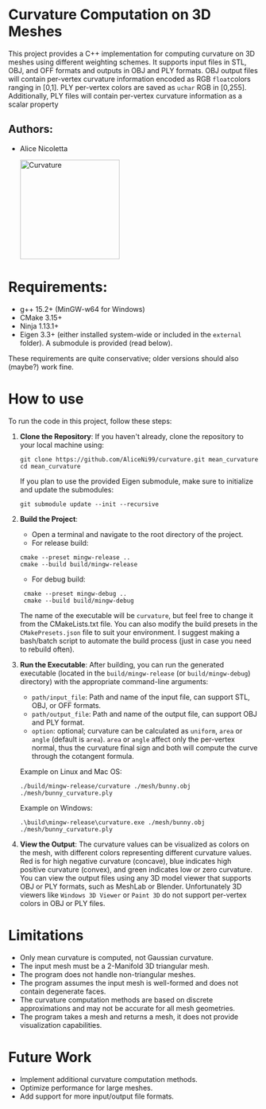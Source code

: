 # Curvature Computation on 3D Meshes

This project provides a C++ implementation for computing curvature on 3D meshes using different weighting schemes. It supports input files in STL, OBJ, and OFF formats and outputs in OBJ and PLY formats. 
OBJ output files will contain per-vertex curvature information encoded as RGB `float`colors ranging in [0,1]. 
PLY per-vertex colors are saved as `uchar` RGB in [0,255]. Additionally, PLY files will contain per-vertex curvature information as a scalar property
## Authors:
- Alice Nicoletta
  
    <img src="https://github.com/user-attachments/assets/18c6f562-099b-4ed0-be91-f566f00690ce" alt="Curvature" width="200">

# Requirements:
- g++ 15.2+ (MinGW-w64 for Windows)
- CMake 3.15+
- Ninja 1.13.1+
- Eigen 3.3+ (either installed system-wide or included in the `external` folder). A submodule is provided (read below).

These requirements are quite conservative; older versions should also (maybe?) work fine.

# How to use
To run the code in this project, follow these steps:
1. **Clone the Repository**: 
    If you haven't already, clone the repository to your local machine using:
    ```
    git clone https://github.com/AliceNi99/curvature.git mean_curvature
    cd mean_curvature
    ```
    If you plan to use the provided Eigen submodule, make sure to initialize and update the submodules:
    ```
    git submodule update --init --recursive
    ```
2. **Build the Project**:
   - Open a terminal and navigate to the root directory of the project.
   - For release build: 
   ```
   cmake --preset mingw-release ..
   cmake --build build/mingw-release
   ``` 
   - For debug build:
   ```
    cmake --preset mingw-debug ..
    cmake --build build/mingw-debug
   ```
    The name of the executable will be `curvature`, but feel free to change it from the CMakeLists.txt file. You can also modify the build presets in the `CMakePresets.json` file to suit your environment.
    I suggest making a bash/batch script to automate the build process (just in case you need to rebuild often).
3. **Run the Executable**: 
    After building, you can run the generated executable (located in the `build/mingw-release` (or `build/mingw-debug`) directory) with the appropriate command-line arguments:
   - `path/input_file`: Path and name of the input file, can support STL, OBJ, or OFF formats.
   - `path/output_file`: Path and name of the output file, can support OBJ and PLY format. <br>
   - `option`: optional; curvature can be calculated as `uniform`, `area` or `angle` (default is `area`). `area` or `angle` affect only the per-vertex normal, thus the curvature final sign and both will compute the curve through the cotangent formula.
    
    Example on Linux and Mac OS: 
    ```
    ./build/mingw-release/curvature ./mesh/bunny.obj ./mesh/bunny_curvature.ply
    ```
    Example on Windows:
    ```
    .\build\mingw-release\curvature.exe ./mesh/bunny.obj ./mesh/bunny_curvature.ply
    ```
4. **View the Output**: 
    The curvature values can be visualized as colors on the mesh, with different colors representing different curvature values.
    Red is for high negative curvature (concave), blue indicates high positive curvature (convex), and green indicates low or zero curvature.
    You can view the output files using any 3D model viewer that supports OBJ or PLY formats, such as MeshLab or Blender. Unfortunately 3D viewers like `Windows 3D Viewer` or `Paint 3D` do not support per-vertex colors in OBJ or PLY files.
    
# Limitations
- Only mean curvature is computed, not Gaussian curvature.
- The input mesh must be a 2-Manifold 3D triangular mesh.
- The program does not handle non-triangular meshes.
- The program assumes the input mesh is well-formed and does not contain degenerate faces.
- The curvature computation methods are based on discrete approximations and may not be accurate for all mesh geometries.
- The program takes a mesh and returns a mesh, it does not provide visualization capabilities.

# Future Work
- Implement additional curvature computation methods.
- Optimize performance for large meshes.
- Add support for more input/output file formats.
